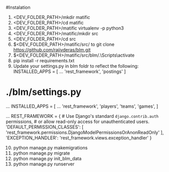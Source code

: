 #Instalation

1) <DEV_FOLDER_PATH>/mkdir matific
2) <DEV_FOLDER_PATH>/cd matific
3) <DEV_FOLDER_PATH>/matific virtualenv -p python3
4) <DEV_FOLDER_PATH>/matific/mkdir src
5) <DEV_FOLDER_PATH>/cd src
6)  $<DEV_FOLDER_PATH>/matific/src/ to git clone https://github.com/rajivderas/blm.git
7)  $<DEV_FOLDER_PATH>/matific/src/blm/.\Scripts\activate
8) pip install -r requirements.txt
9) Update your settings.py in blm foldr to reflect the following:
INSTALLED_APPS = [
    ...
    'rest_framework',
    'postings'
]


# ./blm/settings.py
...
INSTALLED_APPS = [
    ...
    'rest_framework',
    'players',
    'teams',
    'games',
]

...
REST_FRAMEWORK = {
    # Use Django's standard `django.contrib.auth` permissions,
    # or allow read-only access for unauthenticated users.
    'DEFAULT_PERMISSION_CLASSES': [
        'rest_framework.permissions.DjangoModelPermissionsOrAnonReadOnly'
    ],
    'EXCEPTION_HANDLER': 'rest_framework.views.exception_handler'
}

10) python manage.py makemigrations
11) python manage.py migrate
12) python manage.py init_blm_data
13) python manage.py runserver
